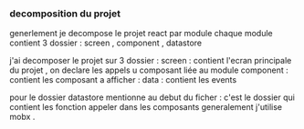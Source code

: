 ### decomposition du projet

generlement je decompose le projet react par module chaque module contient 3 dossier : screen , component , datastore

j'ai decomposer le projet sur 3 dossier :
screen : contient l'ecran principale du projet , on declare les appels u composant liée au module
component : contient les composant a afficher :
data : contient les events

pour le dossier datastore mentionne au debut du ficher : c'est le dossier qui contient les fonction appeler dans les composants
generalement j'utilise mobx .
